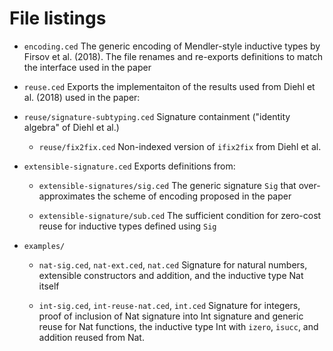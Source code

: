 # File listings

- `encoding.ced` 
  The generic encoding of Mendler-style inductive types by Firsov et al. (2018).
  The file renames and re-exports definitions to match the interface used in the
  paper

- `reuse.ced`
  Exports the implementaiton of the results used from Diehl et al. (2018) used in the paper:

- `reuse/signature-subtyping.ced`
    Signature containment ("identity algebra" of Diehl et al.)

  - `reuse/fix2fix.ced`
    Non-indexed version of `ifix2fix` from Diehl et al.

- `extensible-signature.ced`
  Exports definitions from:

  - `extensible-signatures/sig.ced`
    The generic signature `Sig` that over-approximates the scheme of encoding proposed
    in the paper

  - `extensible-signature/sub.ced` 
    The sufficient condition for zero-cost reuse for inductive types defined using `Sig`
    
- `examples/`

  - `nat-sig.ced`, `nat-ext.ced`, `nat.ced`
    Signature for natural numbers, extensible constructors and addition, and the inductive type Nat itself
    
  - `int-sig.ced`, `int-reuse-nat.ced`, `int.ced`
    Signature for integers, proof of inclusion of Nat signature into Int
    signature and generic reuse for Nat functions, the inductive type Int with
    `izero`, `isucc`, and addition reused from Nat.
